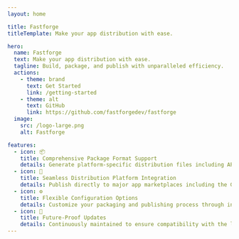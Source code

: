 ```yaml
---
layout: home

title: Fastforge
titleTemplate: Make your app distribution with ease.

hero:
  name: Fastforge
  text: Make your app distribution with ease.
  tagline: Build, package, and publish with unparalleled efficiency.
  actions:
    - theme: brand
      text: Get Started
      link: /getting-started
    - theme: alt
      text: GitHub
      link: https://github.com/fastforgedev/fastforge
  image:
    src: /logo-large.png
    alt: Fastforge

features:
  - icon: 📦
    title: Comprehensive Package Format Support
    details: Generate platform-specific distribution files including APK, IPA, and desktop installation packages with ease.
  - icon: 📱
    title: Seamless Distribution Platform Integration
    details: Publish directly to major app marketplaces including the Google Play Store and Apple App Store, streamlining your release workflow.
  - icon: ⚙️
    title: Flexible Configuration Options
    details: Customize your packaging and publishing process through intuitive yet powerful configuration settings.
  - icon: 🔄
    title: Future-Proof Updates
    details: Continuously maintained to ensure compatibility with the latest Flutter framework and platform requirements.
---
```

